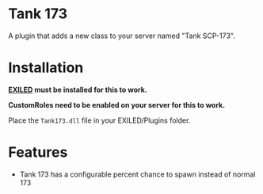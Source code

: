 # Tank 173

A plugin that adds a new class to your server named "Tank SCP-173".

# Installation

**[EXILED](https://github.com/ExMod-Team/EXILED) must be installed for this to work.**

**CustomRoles need to be enabled on your server for this to work.**

Place the `Tank173.dll` file in your EXILED/Plugins folder.

# Features

* Tank 173 has a configurable percent chance to spawn instead of normal 173
